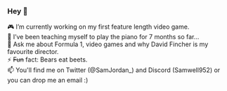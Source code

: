 ### Hey 👋

🎮 I’m currently working on my first feature length video game.    
🎹 I’ve been teaching myself to play the piano for 7 months so far...  
💬 Ask me about Formula 1, video games and why David Fincher is my favourite director.  
⚡ ~~Fun~~ fact: Bears eat beets.  
📫 You'll find me on Twitter (@SamJordan_) and Discord (Samwell952) or you can drop me an email :)  


<!--
**SamuelJordan95/SamuelJordan95** is a ✨ _special_ ✨ repository because its `README.md` (this file) appears on your GitHub profile.

Here are some ideas to get you started:

- 🔭 I’m currently working on ...
- 🌱 I’m currently learning ...
- 👯 I’m looking to collaborate on ...
- 🤔 I’m looking for help with ...
- 💬 Ask me about ...
- 📫 How to reach me: ...
- 😄 Pronouns: ...
- ⚡ Fun fact: ...
-->
